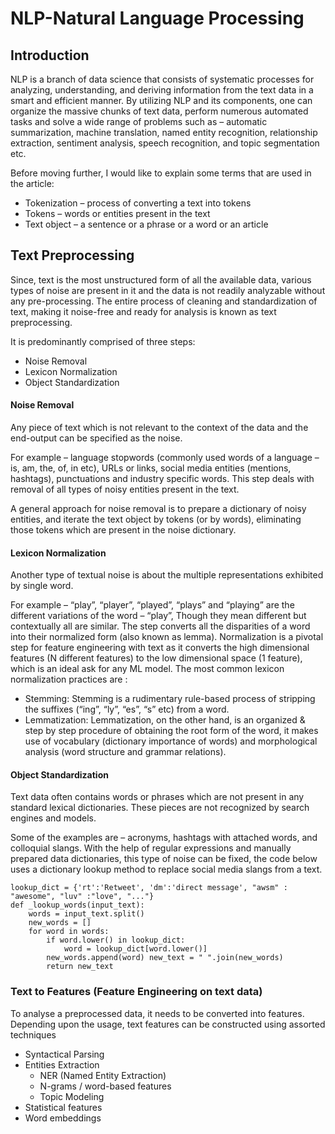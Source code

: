 # NLP-Natural Language Processing 

## Introduction
NLP is a branch of data science that consists of systematic processes for analyzing, understanding, and deriving information from the text data in a smart and efficient manner. By utilizing NLP and its components, one can organize the massive chunks of text data, perform numerous automated tasks and solve a wide range of problems such as – automatic summarization, machine translation, named entity recognition, relationship extraction, sentiment analysis, speech recognition, and topic segmentation etc.

Before moving further, I would like to explain some terms that are used in the article:

* Tokenization – process of converting a text into tokens
* Tokens – words or entities present in the text
* Text object – a sentence or a phrase or a word or an article

## Text Preprocessing
Since, text is the most unstructured form of all the available data, various types of noise are present in it and the data is not readily analyzable without any pre-processing. The entire process of cleaning and standardization of text, making it noise-free and ready for analysis is known as text preprocessing.

It is predominantly comprised of three steps:

* Noise Removal
* Lexicon Normalization
* Object Standardization

#### Noise Removal
Any piece of text which is not relevant to the context of the data and the end-output can be specified as the noise.

For example – language stopwords (commonly used words of a language – is, am, the, of, in etc), URLs or links, social media entities (mentions, hashtags), punctuations and industry specific words. This step deals with removal of all types of noisy entities present in the text.

A general approach for noise removal is to prepare a dictionary of noisy entities, and iterate the text object by tokens (or by words), eliminating those tokens which are present in the noise dictionary.

#### Lexicon Normalization
Another type of textual noise is about the multiple representations exhibited by single word.

For example – “play”, “player”, “played”, “plays” and “playing” are the different variations of the word – “play”, Though they mean different but contextually all are similar. The step converts all the disparities of a word into their normalized form (also known as lemma). Normalization is a pivotal step for feature engineering with text as it converts the high dimensional features (N different features) to the low dimensional space (1 feature), which is an ideal ask for any ML model.
The most common lexicon normalization practices are :

* Stemming:  Stemming is a rudimentary rule-based process of stripping the suffixes (“ing”, “ly”, “es”, “s” etc) from a word.
* Lemmatization: Lemmatization, on the other hand, is an organized & step by step procedure of obtaining the root form of the word, it makes use of vocabulary (dictionary importance of words) and morphological analysis (word structure and grammar relations).

#### Object Standardization
Text data often contains words or phrases which are not present in any standard lexical dictionaries. These pieces are not recognized by search engines and models.

Some of the examples are – acronyms, hashtags with attached words, and colloquial slangs. With the help of regular expressions and manually prepared data dictionaries, this type of noise can be fixed, the code below uses a dictionary lookup method to replace social media slangs from a text.

``` 
lookup_dict = {'rt':'Retweet', 'dm':'direct message', "awsm" : "awesome", "luv" :"love", "..."}
def _lookup_words(input_text):
    words = input_text.split() 
    new_words = [] 
    for word in words:
        if word.lower() in lookup_dict:
            word = lookup_dict[word.lower()]
        new_words.append(word) new_text = " ".join(new_words) 
        return new_text
```


### Text to Features (Feature Engineering on text data)
To analyse a preprocessed data, it needs to be converted into features. Depending upon the usage, text features can be constructed using assorted techniques 
* Syntactical Parsing 
* Entities Extraction 
    * NER (Named Entity Extraction)
    * N-grams / word-based features
    * Topic Modeling
* Statistical features
* Word embeddings
